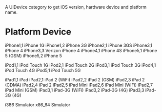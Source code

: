 A UIDevice category to get iOS version, hardware device and platform name.


Platform     Device
=============================
iPhone1,1    iPhone 1G
iPhone1,2    iPhone 3G
iPhone2,1    iPhone 3GS
iPhone3,1    iPhone 4
iPhone3,3    Verizon iPhone 4
iPhone4,1    iPhone 4S
iPhone5,1    iPhone 5 (GSM)
iPhone5,2    iPhone 5

iPod1,1      iPod Touch 1G
iPod2,1      iPod Touch 2G
iPod3,1      iPod Touch 3G
iPod4,1      iPod Touch 4G
iPod5,1      iPod Touch 5G

iPad1,1      iPad
iPad2,1      iPad 2 (WiFi)
iPad2,2      iPad 2 (GSM)
iPad2,3      iPad 2 (CDMA)
iPad2,4      iPad 2
iPad2,5      iPad Mini
iPad2,6      iPad Mini (WiFi)
iPad2,7      iPad Mini (GSM)
iPad3,1      iPad-3G (WiFi)
iPad3,2      iPad-3G (4G)
iPad3,3      iPad-3G (4G)

i386         Simulator
x86_64       Simulator
